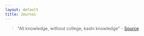 ```yaml
---
layout: default
title: Journal
---
```

> "All knowledge, without college, kashi knowledge" - [Source](https://www.youtube.com/watch?v=uUzOMVUZntk&t=158)
